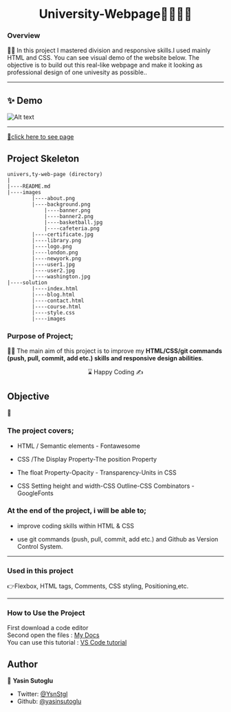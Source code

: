 <h1 align="center">University-Webpage👩‍🎓👨‍🎓</h1>

<h3>Overview</h3>
👨‍💻 In this project I mastered division and responsive skills.I used mainly HTML and CSS. You can see visual demo of the website below. The objective is to build out this real-like webpage and make it looking as professional design of one univesity as possible..
<hr>

## ✨ Demo

<!-- <p align="center">
  <img width="700" align="center" src="" alt="demo"/>   
</p> -->

![Alt text](https://recordit.co/P4F0zpRieM) 

<hr>

[📍click here to see page](https://yasinsutoglu.github.io/university-webpage/)

<!-- ------------------------------------------------------ -->

## Project Skeleton 

```
univers,ty-web-page (directory)
|
|----README.md                  
|----images              
        |----about.png   
        |----background.png
		    |----banner.png
		    |----banner2.png
		    |----basketball.jpg
		    |----cafeteria.png
        |----certificate.jpg
        |----library.png
        |----logo.png
        |----london.png
        |----newyork.png
        |----user1.jpg
        |----user2.jpg
        |----washington.jpg
|----solution
        |----index.html
        |----blog.html 
        |----contact.html 
        |----course.html  
        |----style.css   
        |----images
```

<!-- --------------------------------------- -->
### Purpose of Project;

👨‍💻 The main aim of this project is to improve my <b>HTML/CSS/git commands (push, pull, commit, add etc.) skills and responsive design abilities</b>.

<center> ⌛ Happy Coding  ✍ </center>


## Objective

🎯

### The project covers;

- HTML / Semantic elements - Fontawesome

- CSS /The Display Property-The position Property

- The float Property-Opacity - Transparency-Units in CSS

- CSS Setting height and width-CSS Outline-CSS Combinators - GoogleFonts

### At the end of the project, i will be able to;

- improve coding skills within HTML & CSS

- use git commands (push, pull, commit, add etc.) and Github as Version Control System.

<hr>
<h3>Used in this project</h3>

👉Flexbox, HTML tags, Comments, CSS styling, Positioning,etc.


<hr>
<h3>How to Use the Project</h3>
<span>First download a code editor </span>
<br><span>Second open the files : </span><a href='https://github.com/yasinsutoglu/university-webpage'>My Docs</a>
<br><span>You can use this tutorial : </span><a href='https://www.youtube.com/watch?v=fJEbVCrEMSE'>VS Code tutorial</a>

<!-- ------------------------------------------------------------------------- -->
<!-- ## 🚀 Usage

Make sure you have [npx](https://www.npmjs.com/package/npx) installed (`npx` is shipped by default since npm `5.2.0`)

Just run the following command at the root of your project and answer questions:

```sh
npx readme-md-generator
```

Or use default values for all questions (`-y`):

```sh
npx readme-md-generator -y
```

Use your own `ejs` README template (`-p`):

```sh
npx readme-md-generator -p path/to/my/own/template.md
```

You can find [ejs README template examples here](https://github.com/kefranabg/readme-md-generator/tree/master/templates). -->

<!-- -------------------------------------------------------------------------- -->

<!-- ## Code Contributors

This project exists thanks to all the people who contribute. [[Contribute](CONTRIBUTING.md)].
<a href="https://github.com/kefranabg/readme-md-generator/graphs/contributors"><img src="https://opencollective.com/readme-md-generator/contributors.svg?width=890&button=false" /></a>
 -->

<!-- ## 🤝 Contributing

Contributions, issues and feature requests are welcome.<br />
Feel free to check [issues page](https://github.com/kefranabg/readme-md-generator/issues) if you want to contribute.<br />
[Check the contributing guide](./CONTRIBUTING.md).<br /> -->


<!-- ------------------------------------------------------------------------------------- -->
## Author

👤 **Yasin Sutoglu**

- Twitter: [@YsnStgl](https://twitter.com/YsnStgl)
- Github: [@yasinsutoglu](https://github.com/yasinsutoglu)

